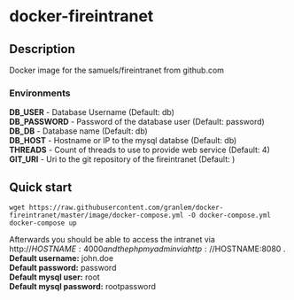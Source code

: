 # docker-fireintranet
## Description
Docker image for the samuels/fireintranet from github.com

### Environments
**DB_USER** - Database Username (Default: db) <br />
**DB_PASSWORD** - Password of the database user (Default: password)<br />
**DB_DB** - Database name (Default: db)<br />
**DB_HOST** - Hostname or IP to the mysql databse (Default: db) <br />
**THREADS** - Count of threads to use to provide web service (Default: 4) <br />
**GIT_URI** - Uri to the git repository of the fireintranet (Default: )

## Quick start
```
wget https://raw.githubusercontent.com/granlem/docker-fireintranet/master/image/docker-compose.yml -O docker-compose.yml
docker-compose up
```
Afterwards you should be able to access the intranet via http://$HOSTNAME:4000 and the phpmyadmin via http://$HOSTNAME:8080 .<br />
**Default username:** john.doe<br />
**Default password:** password<br />
**Default mysql user:** root<br />
**Default mysql password:** rootpassword
